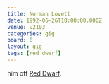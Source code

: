 ```yaml
---
title: Norman Lovett
date: 1992-06-26T18:00:00.000Z
venue: v2103
categories: gig
board: 8
layout: gig
tags: [red dwarf]
---
```

him off <a href="/wiki/red+dwarf">Red Dwarf</a>.